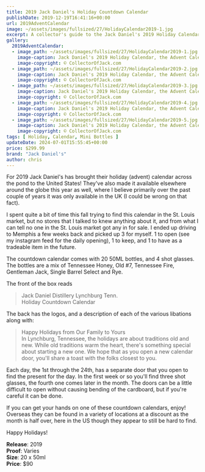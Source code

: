 ```yaml
---
title: 2019 Jack Daniel's Holiday Countdown Calendar
publishDate: 2019-12-19T16:41:16+00:00
url: 2019AdventCalendar
image: ~/assets/images/fullsized/27/HolidayCalendar2019-1.jpg
excerpt: A collector's guide to the Jack Daniel's 2019 Holiday Calendar, the Advent Calendar finally makes it to the United States
gallery:
  2019AdventCalendar:
  - image_path: ~/assets/images/fullsized/27/HolidayCalendar2019-1.jpg
    image-caption: Jack Daniel's 2019 Holiday Calendar, the Advent Calendar finally makes it to the United States
    image-copyright: © CollectorOfJack.com
  - image_path: ~/assets/images/fullsized/27/HolidayCalendar2019-2.jpg
    image-caption: Jack Daniel's 2019 Holiday Calendar, the Advent Calendar finally makes it to the United States
    image-copyright: © CollectorOfJack.com
  - image_path: ~/assets/images/fullsized/27/HolidayCalendar2019-3.jpg
    image-caption: Jack Daniel's 2019 Holiday Calendar, the Advent Calendar finally makes it to the United States
    image-copyright: © CollectorOfJack.com
  - image_path: ~/assets/images/fullsized/27/HolidayCalendar2019-4.jpg
    image-caption: Jack Daniel's 2019 Holiday Calendar, the Advent Calendar finally makes it to the United States
    image-copyright: © CollectorOfJack.com
  - image_path: ~/assets/images/fullsized/27/HolidayCalendar2019-5.jpg
    image-caption: Jack Daniel's 2019 Holiday Calendar, the Advent Calendar finally makes it to the United States
    image-copyright: © CollectorOfJack.com
tags: [ Holiday, Calendar, Mini Bottles ]
updateDate: 2024-07-01T15:55:45+00:00
price: $299.99
brand: "Jack Daniel's"
author: chris
---
```

For 2019 Jack Daniel's has brought their holiday (advent) calendar across the pond to the United States! They've also made it available elsewhere around the globe this year as well, where I believe primarily over the past couple of years it was only available in the UK (I could be wrong on that fact).

I spent quite a bit of time this fall trying to find this calendar in the St. Louis market, but no stores that I talked to knew anything about it, and from what I can tell no one in the St. Louis market got any in for sale. I ended up driving to Memphis a few weeks back and picked up 3 for myself. 1 to open (see my instagram feed for the daily opening), 1 to keep, and 1 to have as a tradeable item in the future.

The countdown calendar comes with 20 50ML bottles, and 4 shot glasses. The bottles are a mix of Tennessee Honey, Old #7, Tennessee Fire, Gentleman Jack, Single Barrel Select and Rye.

The front of the box reads

> Jack Daniel Distillery Lynchburg Tenn.  
> Holiday Countdown Calendar

The back has the logos, and a description of each of the various libations along with: 
> Happy Holidays from Our Family to Yours  
> In Lynchburg, Tennessee, the holidays are about traditions old and new. While old traditions warm the heart, there's something special about starting a new one. We hope that as you open a new calendar door, you'll share a toast with the folks closest to you.

Each day, the 1st through the 24th, has a separate door that you open to find the present for the day. In the first week or so you'll find three shot glasses, the fourth one comes later in the month. The doors can be a little difficult to open without causing bending of the cardboard, but if you're careful it can be done. 

If you can get your hands on one of these countdown calendars, enjoy! Overseas they can be found in a variety of locations at a discount as the month is half over, here in the US though they appear to still be hard to find.

Happy Holidays!

**Release**: 2019  
**Proof**: Varies   
**Size**: 20 x 50ml  
**Price**: $90  

